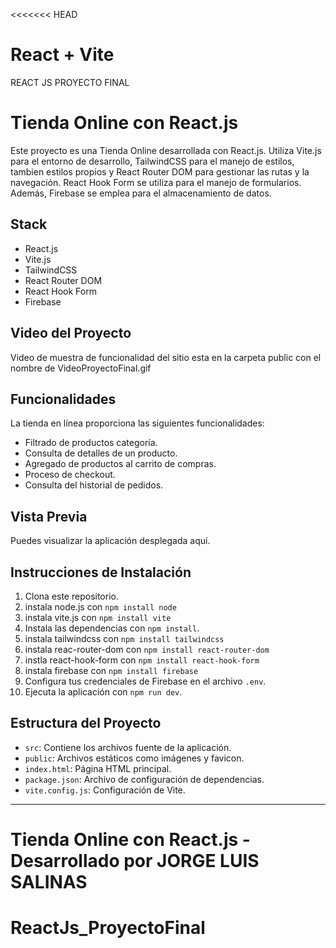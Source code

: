 <<<<<<< HEAD
# React + Vite

REACT JS
PROYECTO FINAL

# Tienda Online con React.js

Este proyecto es una Tienda Online desarrollada con React.js. Utiliza Vite.js para el entorno de desarrollo, TailwindCSS para el manejo de estilos, tambien estilos propios y React Router DOM para gestionar las rutas y la navegación. React Hook Form se utiliza para el manejo de formularios. Además, Firebase se emplea para el almacenamiento de datos.

## Stack

- React.js
- Vite.js
- TailwindCSS
- React Router DOM
- React Hook Form
- Firebase

## Video del Proyecto
Video de muestra de funcionalidad del sitio esta en la carpeta public con el nombre de VideoProyectoFinal.gif 

## Funcionalidades

La tienda en línea proporciona las siguientes funcionalidades:

- Filtrado de productos categoría.
- Consulta de detalles de un producto.
- Agregado de productos al carrito de compras.
- Proceso de checkout.
- Consulta del historial de pedidos.

## Vista Previa

Puedes visualizar la aplicación desplegada aquí.

## Instrucciones de Instalación

1. Clona este repositorio.
2. instala node.js con `npm install node`
3. instala vite.js con `npm install vite`
4. Instala las dependencias con `npm install`.
5. instala tailwindcss con `npm install tailwindcss`
6. instala reac-router-dom con `npm install react-router-dom`
7. instla react-hook-form con `npm install react-hook-form`
8. instala firebase con `npm install firebase`
9. Configura tus credenciales de Firebase en el archivo `.env`.
10. Ejecuta la aplicación con `npm run dev`.

## Estructura del Proyecto

- `src`: Contiene los archivos fuente de la aplicación.
- `public`: Archivos estáticos como imágenes y favicon.
- `index.html`: Página HTML principal.
- `package.json`: Archivo de configuración de dependencias.
- `vite.config.js`: Configuración de Vite.

---

**Tienda Online con React.js** - Desarrollado por JORGE LUIS SALINAS
=======
# ReactJs_ProyectoFinal

